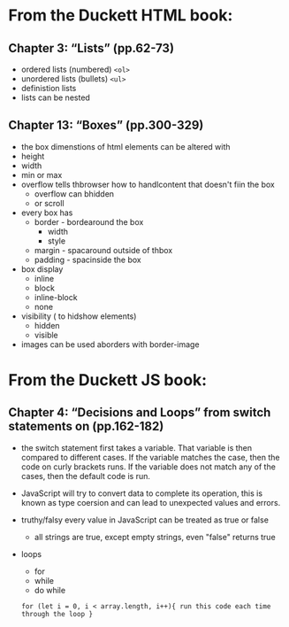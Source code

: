 # From the Duckett HTML book:

## Chapter 3: “Lists” (pp.62-73)

- ordered lists (numbered) `<ol>`
- unordered lists (bullets) `<ul>`
- definistion lists
- lists can be nested 

## Chapter 13: “Boxes” (pp.300-329)

- the box dimenstions of html elements can be altered with
- height
- width
- min or max
- overflow tells thbrowser how to handlcontent that doesn't fiin the box
    - overflow can bhidden
    - or scroll
- every box has
    - border - bordearound the box
        - width
        - style
    - margin - spacaround outside of thbox
    - padding - spacinside the box
- box display
    - inline
    - block
    - inline-block
    - none
- visibility ( to hidshow elements)
    - hidden
    - visible
- images can be used aborders with border-image
# From the Duckett JS book:

## Chapter 4: “Decisions and Loops” from switch statements on (pp.162-182)

- the switch statement first takes a variable. That variable is then compared to different cases. If the variable matches the case, then the code on curly brackets runs. If the variable does not match any of the cases, then the default code is run.
- JavaScript will try to convert data to complete its operation, this is known as type coersion and can lead to unexpected values and errors.
- truthy/falsy every value in JavaScript can be treated as true or false
    - all strings are true, except empty strings, even "false" returns true
- loops
    - for
    - while
    - do while

    ``for (let i = 0, i < array.length, i++){
        run this code each time through the loop
    }`` 
